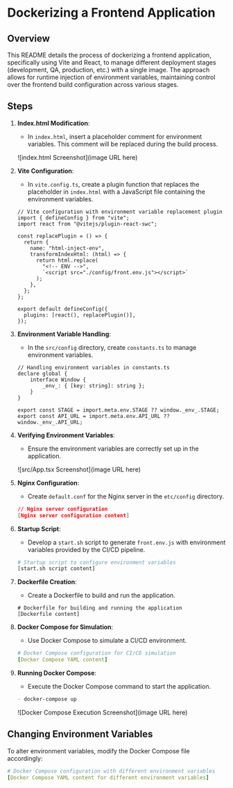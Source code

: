 # Dockerizing a Frontend Application

## Overview

This README details the process of dockerizing a frontend application, specifically using Vite and React, to manage different deployment stages (development, QA, production, etc.) with a single image. The approach allows for runtime injection of environment variables, maintaining control over the frontend build configuration across various stages.

## Steps

1. **Index.html Modification**:
    - In `index.html`, insert a placeholder comment for environment variables. This comment will be replaced during the build process.
    
    ![index.html Screenshot](image URL here)

2. **Vite Configuration**:
    - In `vite.config.ts`, create a plugin function that replaces the placeholder in `index.html` with a JavaScript file containing the environment variables.

    ```tsx
    // Vite configuration with environment variable replacement plugin
    import { defineConfig } from "vite";
    import react from "@vitejs/plugin-react-swc";

    const replacePlugin = () => {
      return {
        name: "html-inject-env",
        transformIndexHtml: (html) => {
          return html.replace(
            "<!-- ENV -->",
            `<script src="./config/front.env.js"></script>`
          );
        },
      };
    };

    export default defineConfig({
      plugins: [react(), replacePlugin()],
    });
    ```

3. **Environment Variable Handling**:
    - In the `src/config` directory, create `constants.ts` to manage environment variables.

    ```tsx
    // Handling environment variables in constants.ts
    declare global {
        interface Window {
            _env_: { [key: string]: string };
        }
    }

    export const STAGE = import.meta.env.STAGE ?? window._env_.STAGE;
    export const API_URL = import.meta.env.API_URL ?? window._env_.API_URL;
    ```

4. **Verifying Environment Variables**:
    - Ensure the environment variables are correctly set up in the application.

    ![src/App.tsx Screenshot](image URL here)

5. **Nginx Configuration**:
    - Create `default.conf` for the Nginx server in the `etc/config` directory.

    ```json
    // Nginx server configuration
    [Nginx server configuration content]
    ```

6. **Startup Script**:
    - Develop a `start.sh` script to generate `front.env.js` with environment variables provided by the CI/CD pipeline.

    ```bash
    # Startup script to configure environment variables
    [start.sh script content]
    ```

7. **Dockerfile Creation**:
    - Create a Dockerfile to build and run the application.

    ```docker
    # Dockerfile for building and running the application
    [Dockerfile content]
    ```

8. **Docker Compose for Simulation**:
    - Use Docker Compose to simulate a CI/CD environment.

    ```yaml
    # Docker Compose configuration for CI/CD simulation
    [Docker Compose YAML content]
    ```

9. **Running Docker Compose**:
    - Execute the Docker Compose command to start the application.

    ```powershell
    - docker-compose up
    ```

    ![Docker Compose Execution Screenshot](image URL here)

## Changing Environment Variables

To alter environment variables, modify the Docker Compose file accordingly:

```yaml
# Docker Compose configuration with different environment variables
[Docker Compose YAML content for different environment variables]
